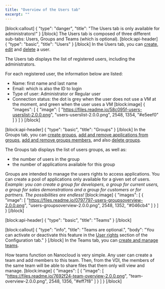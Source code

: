 ```yaml
---
title: "Overview of the Users tab"
excerpt: ""
---
```

[block:callout]
{
  "type": "danger",
  "title": "The Users tab is only available for administrators!"
}
[/block]
The Users tab is composed of three different sub-tabs: Users, Groups and Teams (which is optional).
[block:api-header]
{
  "type": "basic",
  "title": "Users"
}
[/block]
In the Users tab, you can [create](doc:create-a-new-user), [edit](doc:modify-the-users-information) and [delete](doc:delete-a-user) a user.

The Users tab displays the list of registered users, including the administrators.

For each registered user, the information below are listed:
* Name: first name and last name
* Email: which is also the ID to login
* Type of user: Administrator or Regular user
* Connection status: the dot is grey when the user does not use a VM at the moment, and green when the user uses a VM
[block:image]
{
  "images": [
    {
      "image": [
        "https://files.readme.io/58c095f-users-userslist-2.0.0.png",
        "users-userslist-2.0.0.png",
        2548,
        1354,
        "#e5eef0"
      ]
    }
  ]
}
[/block]

[block:api-header]
{
  "type": "basic",
  "title": "Groups"
}
[/block]
In the Groups tab, you can [create groups](doc:create-a-new-group), [add and remove applications from groups](doc:add-remove-an-application), [add and remove groups members](doc:add-remove-a-group-member), and also [delete groups](doc:delete-a-group).

The Groups tab displays the list of users groups, as well as:
* the number of users in the group
* the number of applications available for this group 

Groups are intended to manage the users rights to access applications. You can create a pool of applications only available for a given set of users. 
*Example: you can create a group for developers, a group for current users, a group for sales demonstrations and a group for customers or for partners. The possibilities are endless!*
[block:image]
{
  "images": [
    {
      "image": [
        "https://files.readme.io/0797797-users-groupsoverview-2.0.0.png",
        "users-groupsoverview-2.0.0.png",
        2548,
        1352,
        "#046cb4"
      ]
    }
  ]
}
[/block]

[block:api-header]
{
  "type": "basic",
  "title": "Teams"
}
[/block]

[block:callout]
{
  "type": "info",
  "title": "Teams are optional.",
  "body": "You can activate or deactivate this feature in the [User rights](doc:configure-user-rights) section of the Configuration tab."
}
[/block]
In the Teams tab, you can [create and manage teams](doc:create-a-team).

How teams function on Nanocloud is very simple. 
Any user can create a team and add members to this team. Then, from the VDI, the members of the same team will be able to share files that them only will view and manage.
[block:image]
{
  "images": [
    {
      "image": [
        "https://files.readme.io/7692f24-team-overview-2.0.0.png",
        "team-overview-2.0.0.png",
        2548,
        1356,
        "#eff7f8"
      ]
    }
  ]
}
[/block]